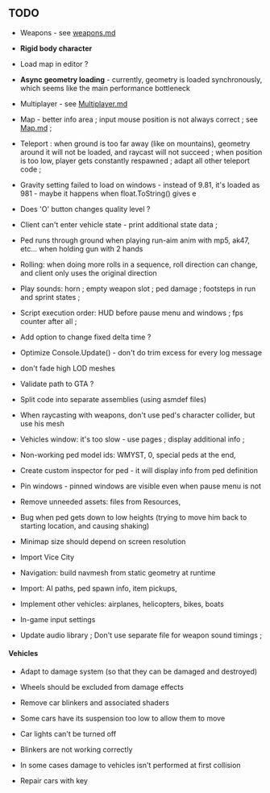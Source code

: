 
## TODO


- Weapons - see [weapons.md](weapons.md)

- **Rigid body character**

- Load map in editor ?

- **Async geometry loading** - currently, geometry is loaded synchronously, which seems like the main performance bottleneck

- Multiplayer - see [Multiplayer.md](Multiplayer.md)

- Map - better info area ; input mouse position is not always correct ; see [Map.md](Map.md) ;

- Teleport : when ground is too far away (like on mountains), geometry around it will not be loaded, and raycast will not succeed ; when position is too low, player gets constantly respawned ; adapt all other teleport code ;

- Gravity setting failed to load on windows - instead of 9.81, it's loaded as 981 - maybe it happens when float.ToString() gives e

- Does 'O' button changes quality level ?

- Client can't enter vehicle state - print additional state data ;

- Ped runs through ground when playing run-aim anim with mp5, ak47, etc... when holding gun with 2 hands

- Rolling: when doing more rolls in a sequence, roll direction can change, and client only uses the original direction

- Play sounds: horn ; empty weapon slot ; ped damage ; footsteps in run and sprint states ;

- Script execution order: HUD before pause menu and windows ; fps counter after all ;

- Add option to change fixed delta time ?

- Optimize Console.Update() - don't do trim excess for every log message

- don't fade high LOD meshes

- Validate path to GTA ?

- Split code into separate assemblies (using asmdef files)

- When raycasting with weapons, don't use ped's character collider, but use his mesh

- Vehicles window: it's too slow - use pages ; display additional info ;

- Non-working ped model ids: WMYST, 0, special peds at the end, 

- Create custom inspector for ped - it will display info from ped definition

- Pin windows - pinned windows are visible even when pause menu is not

- Remove unneeded assets: files from Resources, 

- Bug when ped gets down to low heights (trying to move him back to starting location, and causing shaking)

- Minimap size should depend on screen resolution


- Import Vice City

- Navigation: build navmesh from static geometry at runtime

- Import: AI paths, ped spawn info, item pickups, 

- Implement other vehicles: airplanes, helicopters, bikes, boats

- In-game input settings

- Update audio library ; Don't use separate file for weapon sound timings ;


#### Vehicles

- Adapt to damage system (so that they can be damaged and destroyed)

- Wheels should be excluded from damage effects

- Remove car blinkers and associated shaders

- Some cars have its suspension too low to allow them to move

- Car lights can't be turned off

- Blinkers are not working correctly

- In some cases damage to vehicles isn't performed at first collision

- Repair cars with key

